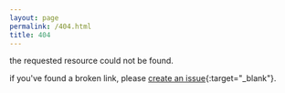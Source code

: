```yaml
---
layout: page
permalink: /404.html
title: 404
---
```


the requested resource could not be found.

if you've found a broken link, please [create an issue](https://github.com/jyooru/website/issues){:target="\_blank"}.
